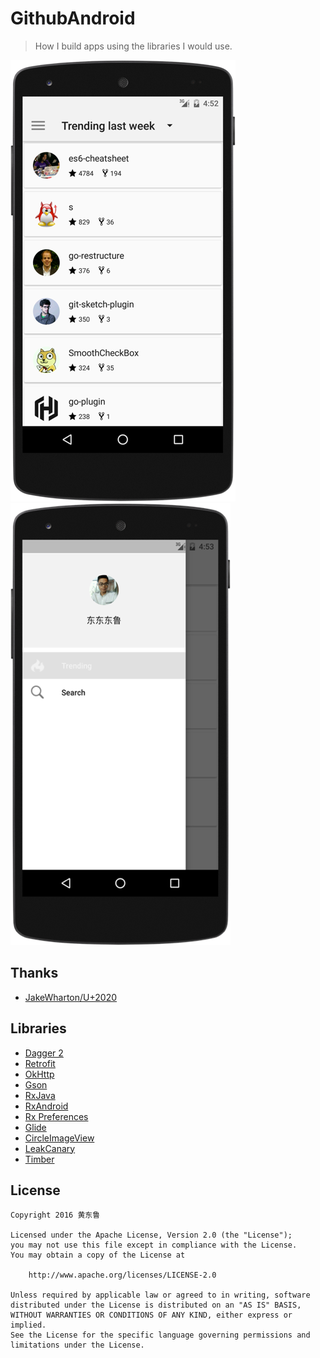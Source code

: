 GithubAndroid
======

> How I build apps using the libraries I would use.

![Main](https://github.com/donglua/GitHubClient/blob/master/art/screenshot_main.png)
![DrawerLayout](https://github.com/donglua/GitHubClient/blob/master/art/screenshot_drawer.png)

Thanks
-------

* <a href="https://github.com/JakeWharton/u2020" target="_blank">JakeWharton/U+2020</a>


Libraries
-------

* <a href="https://github.com/google/dagger" target="_blank">Dagger 2</a>
* <a href="https://github.com/square/retrofit" target="_blank">Retrofit</a>
* <a href="https://github.com/square/okhttp" target="_blank">OkHttp</a>
* <a href="https://github.com/google/gson" target="_blank">Gson</a>
* <a href="https://github.com/ReactiveX/RxJava" target="_blank">RxJava</a>
* <a href="https://github.com/ReactiveX/RxAndroid" target="_blank">RxAndroid</a>
* <a href="https://github.com/f2prateek/rx-preferences" target="_blank">Rx Preferences</a>
* <a href="https://github.com/bumptech/glide" target="_blank">Glide</a>
* <a href="https://github.com/hdodenhof/CircleImageView" target="_blank">CircleImageView</a>
* <a href="https://github.com/square/leakcanary" target="_blank">LeakCanary</a>
* <a href="https://github.com/JakeWharton/timber" target="_blank">Timber</a>


License
-------

    Copyright 2016 黄东鲁

    Licensed under the Apache License, Version 2.0 (the "License");
    you may not use this file except in compliance with the License.
    You may obtain a copy of the License at

        http://www.apache.org/licenses/LICENSE-2.0

    Unless required by applicable law or agreed to in writing, software
    distributed under the License is distributed on an "AS IS" BASIS,
    WITHOUT WARRANTIES OR CONDITIONS OF ANY KIND, either express or implied.
    See the License for the specific language governing permissions and
    limitations under the License.
